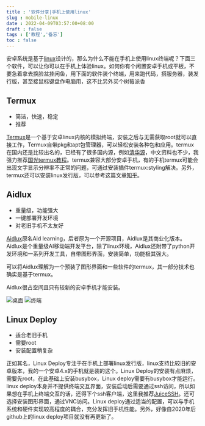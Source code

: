 ```yaml
---
title : '软件分享|手机上使用linux'
slug : mobile-linux
date : 2022-04-09T03:57:00+08:00
draft : false
tags : ['教程','备忘']
toc : false
---
```


安卓系统是基于[linux][1]设计的，那么为什么不能在手机上使用linux终端呢？下面三个软件，可以让你可以在手机上体验linux。如何你有个闲置安卓手机或平板，不要急着拿去换脸盆挂闲鱼，用下面的软件装个终端，用来跑代码，搭服务器，装发行版，甚至接鼠标键盘作电脑用，这不比另外买个树莓派香

## Termux

+ 简洁，快速，稳定
+ 推荐

[Termux][2]是一个基于安卓linux内核的模拟终端，安装之后与无需获取root就可以直接工作，Termux自带pkg和apt包管理器，可以轻松安装各种包和应用。termux在国内还是比较出名的，已经有了很多国内源，例如[清华源][3]，中文资料也不少，我强力推荐[国光termux教程][4]。termux兼容大部分安卓手机，有的手机termux可能会出现文字显示分辨率不正常的问题，可通过安装插件termux:styling解决。另外，termux还可以安装linux发行版，可以参考这篇文章[知乎][5]。

## Aidlux

+ 重量级，功能强大
+ 一键部署开发环境
+ 对老旧手机不太友好

[Aidlux][7]原名Aid learning，后者原为一个开源项目，Aidlux是其商业化版本。Aidlux是个重量级AI移动端开发平台，除了linux环境，Aidlux还附带了python开发环境和一系列开发工具，自带图形界面，安装简单，功能极其强大。

可以将Aidlux理解为一个预装了图形界面和一些软件的termux，其一部分技术也确实是基于termux。

Aidlux很占空间且只有较新的安卓手机才能安装。

![桌面][8]
![终端][9]

## Linux Deploy

+ 适合老旧手机
+ 需要root
+ 安装配置稍复杂

正如其名，Linux Deploy专注于在手机上部署linux发行版，linux支持比较旧的安卓版本，我的一个安卓4.x的手机就是装的这个。Linux Deploy的安装有点麻烦，需要先root，在此基础上安装busybox，Linux deploy需要有busybox才能运行。linux deploy本身并不提供终端交互界面，安装启动后需要通过ssh访问，所以如果想在手机上终端交互的话，还得下个ssh客户端，这里我推荐[JuiceSSH][10]。还可选择安装图形界面，通过VNC访问。Linux deploy通过适当的配置，可以与手机系统和硬件实现较高程度的耦合，充分发挥旧手机性能。另外，好像自2020年后github上的linux deploy项目就没有再更新了。

  [1]: https://baike.baidu.com/item/Linux/27050?fr=kg_general
  [2]: https://termux.com/
  [3]: https://mirror.tuna.tsinghua.edu.cn/help/termux/
  [4]: https://www.sqlsec.com/2018/05/termux.html
  [5]: https://zhuanlan.zhihu.com/p/95865982

  [7]: https://www.aidlux.com/
  [8]: https://ywnz.com/uploads/allimg/20/1-20112Q6264U06.JPG
  [9]: https://ywnz.com/uploads/allimg/20/1-20112Q62AQ34.JPG
  [10]: https://www.juicessh.com/

